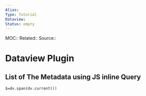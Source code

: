 ```yaml
---
Alias:  
Type: Tutorial
Dataview: 
Status: empty
---
```

MOC::
Related::
Source::

# Dataview Plugin





## List of The Metadata using JS inline Query
`$=dv.span(dv.current())`




